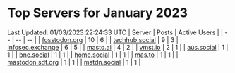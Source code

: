 # Top Servers for January 2023
Last Updated: 01/03/2023 22:24:33 UTC
| Server | Posts | Active Users |
| -- | -- | -- |
| [fosstodon.org](https://fosstodon.org/tags/PowerShell) | 10 | 6 |
| [techhub.social](https://techhub.social/tags/PowerShell) | 9 | 3 |
| [infosec.exchange](https://infosec.exchange/tags/PowerShell) | 6 | 5 |
| [masto.ai](https://masto.ai/tags/PowerShell) | 4 | 2 |
| [vmst.io](https://vmst.io/tags/PowerShell) | 2 | 1 |
| [aus.social](https://aus.social/tags/PowerShell) | 1 | 1 |
| [bne.social](https://bne.social/tags/PowerShell) | 1 | 1 |
| [home.social](https://home.social/tags/PowerShell) | 1 | 1 |
| [mas.to](https://mas.to/tags/PowerShell) | 1 | 1 |
| [mastodon.sdf.org](https://mastodon.sdf.org/tags/PowerShell) | 1 | 1 |
| [mstdn.social](https://mstdn.social/tags/PowerShell) | 1 | 1 |
